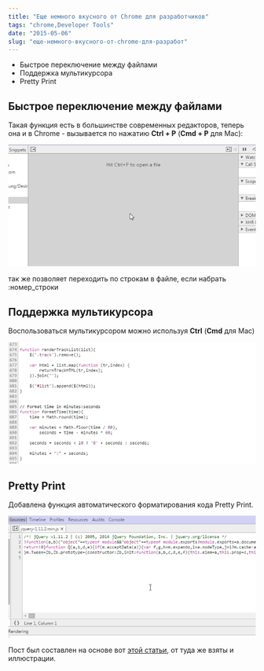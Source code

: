 ```yaml
---
title: "Еще немного вкусного от Chrome для разработчиков"
tags: "chrome,Developer Tools"
date: "2015-05-06"
slug: "еще-немного-вкусного-от-chrome-для-разработ"
---
```


- Быстрое переключение между файлами
- Поддержка мультикурсора
- Pretty Print

## Быстрое переключение между файлами

Такая функция есть в большинстве современных редакторов, теперь она и в Chrome - вызывается по нажатию **Ctrl + P** (**Cmd + P** для Mac):

![chrome file switch ](images/1.gif)

так же позволяет переходить по строкам в файле, если набрать :номер_строки

## Поддержка мультикурсора

Воспользоваться мультикурсором можно используя **Ctrl** (**Cmd** для Mac)

![chrome MultipleSelectClick](images/5.MultipleSelectClick.gif)

## Pretty Print

Добавлена функция автоматического форматирования кода Pretty Print.

![chrome PrettyPrint](images/7.PrettyPrint.gif)

Пост был составлен на основе вот [этой статьи](https://tutorialzine.com/2015/03/15-must-know-chrome-devtools-tips-tricks/), от туда же взяты и иллюстрации.

